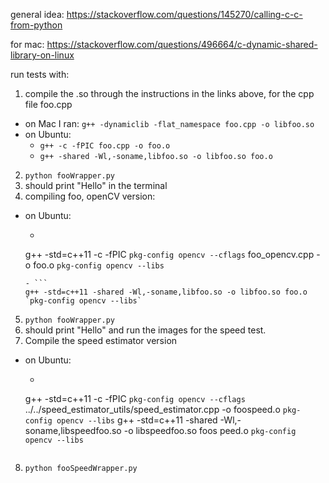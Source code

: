 general idea:
https://stackoverflow.com/questions/145270/calling-c-c-from-python

for mac:
https://stackoverflow.com/questions/496664/c-dynamic-shared-library-on-linux

run tests with:
1. compile the .so through the instructions in the links above, for the cpp file foo.cpp
  - on Mac I ran: `g++ -dynamiclib -flat_namespace foo.cpp -o libfoo.so`
  - on Ubuntu:
    - `g++ -c -fPIC foo.cpp -o foo.o`
    - `g++ -shared -Wl,-soname,libfoo.so -o libfoo.so foo.o`
2. `python fooWrapper.py`
3. should print "Hello" in the terminal
4. compiling foo, openCV version:
  - on Ubuntu:
    - ```
    g++ -std=c++11 -c -fPIC `pkg-config opencv --cflags` foo_opencv.cpp -o foo.o `pkg-config opencv --libs`
    ```
    - ```
    g++ -std=c++11 -shared -Wl,-soname,libfoo.so -o libfoo.so foo.o `pkg-config opencv --libs`
    ```
5. `python fooWrapper.py`
6. should print "Hello" and run the images for the speed test.
7. Compile the speed estimator version
  - on Ubuntu:
    - ```
    g++ -std=c++11 -c -fPIC `pkg-config opencv --cflags` ../../speed_estimator_utils/speed_estimator.cpp -o foospeed.o `pkg-config opencv --libs`
    g++ -std=c++11 -shared -Wl,-soname,libspeedfoo.so -o libspeedfoo.so foos
peed.o `pkg-config opencv --libs`
    ```
8. `python fooSpeedWrapper.py`
